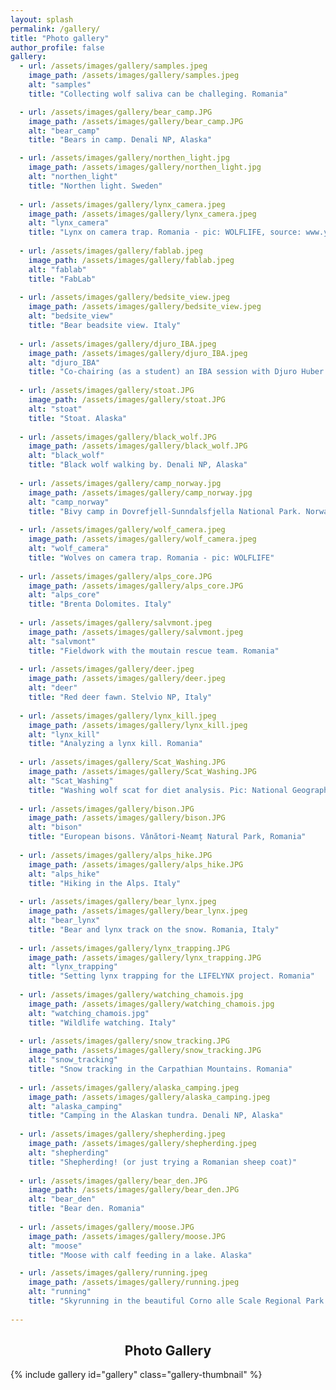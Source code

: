 ```yaml
---
layout: splash
permalink: /gallery/
title: "Photo gallery"
author_profile: false
gallery:
  - url: /assets/images/gallery/samples.jpeg
    image_path: /assets/images/gallery/samples.jpeg
    alt: "samples"
    title: "Collecting wolf saliva can be challeging. Romania"

  - url: /assets/images/gallery/bear_camp.JPG
    image_path: /assets/images/gallery/bear_camp.JPG
    alt: "bear_camp"
    title: "Bears in camp. Denali NP, Alaska"

  - url: /assets/images/gallery/northen_light.jpg
    image_path: /assets/images/gallery/northen_light.jpg
    alt: "northen_light"
    title: "Northen light. Sweden"
    
  - url: /assets/images/gallery/lynx_camera.jpeg
    image_path: /assets/images/gallery/lynx_camera.jpeg
    alt: "lynx_camera"
    title: "Lynx on camera trap. Romania - pic: WOLFLIFE, source: www.youtube.com/watch?v=SUE90fhFA-Q"
    
  - url: /assets/images/gallery/fablab.jpeg
    image_path: /assets/images/gallery/fablab.jpeg
    alt: "fablab"
    title: "FabLab"
    
  - url: /assets/images/gallery/bedsite_view.jpeg
    image_path: /assets/images/gallery/bedsite_view.jpeg
    alt: "bedsite_view"
    title: "Bear beadsite view. Italy"
    
  - url: /assets/images/gallery/djuro_IBA.jpeg
    image_path: /assets/images/gallery/djuro_IBA.jpeg
    alt: "djuro_IBA"
    title: "Co-chairing (as a student) an IBA session with Djuro Huber. Slovenia"
    
  - url: /assets/images/gallery/stoat.JPG
    image_path: /assets/images/gallery/stoat.JPG
    alt: "stoat"
    title: "Stoat. Alaska"
    
  - url: /assets/images/gallery/black_wolf.JPG
    image_path: /assets/images/gallery/black_wolf.JPG
    alt: "black_wolf"
    title: "Black wolf walking by. Denali NP, Alaska"
    
  - url: /assets/images/gallery/camp_norway.jpg
    image_path: /assets/images/gallery/camp_norway.jpg
    alt: "camp_norway"
    title: "Bivy camp in Dovrefjell-Sunndalsfjella National Park. Norway"
    
  - url: /assets/images/gallery/wolf_camera.jpeg
    image_path: /assets/images/gallery/wolf_camera.jpeg
    alt: "wolf_camera"
    title: "Wolves on camera trap. Romania - pic: WOLFLIFE"
    
  - url: /assets/images/gallery/alps_core.JPG
    image_path: /assets/images/gallery/alps_core.JPG
    alt: "alps_core"
    title: "Brenta Dolomites. Italy"
        
  - url: /assets/images/gallery/salvmont.jpeg
    image_path: /assets/images/gallery/salvmont.jpeg
    alt: "salvmont"
    title: "Fieldwork with the moutain rescue team. Romania"
    
  - url: /assets/images/gallery/deer.jpeg
    image_path: /assets/images/gallery/deer.jpeg
    alt: "deer"
    title: "Red deer fawn. Stelvio NP, Italy"
    
  - url: /assets/images/gallery/lynx_kill.jpeg
    image_path: /assets/images/gallery/lynx_kill.jpeg
    alt: "lynx_kill"
    title: "Analyzing a lynx kill. Romania"
    
  - url: /assets/images/gallery/Scat_Washing.JPG
    image_path: /assets/images/gallery/Scat_Washing.JPG
    alt: "Scat_Washing"
    title: "Washing wolf scat for diet analysis. Pic: National Geographic"
    
  - url: /assets/images/gallery/bison.JPG
    image_path: /assets/images/gallery/bison.JPG
    alt: "bison"
    title: "European bisons. Vânători-Neamț Natural Park, Romania"
    
  - url: /assets/images/gallery/alps_hike.JPG
    image_path: /assets/images/gallery/alps_hike.JPG
    alt: "alps_hike"
    title: "Hiking in the Alps. Italy"
    
  - url: /assets/images/gallery/bear_lynx.jpeg
    image_path: /assets/images/gallery/bear_lynx.jpeg
    alt: "bear_lynx"
    title: "Bear and lynx track on the snow. Romania, Italy"
    
  - url: /assets/images/gallery/lynx_trapping.JPG
    image_path: /assets/images/gallery/lynx_trapping.JPG
    alt: "lynx_trapping"
    title: "Setting lynx trapping for the LIFELYNX project. Romania"
    
  - url: /assets/images/gallery/watching_chamois.jpg
    image_path: /assets/images/gallery/watching_chamois.jpg
    alt: "watching_chamois.jpg"
    title: "Wildlife watching. Italy"
    
  - url: /assets/images/gallery/snow_tracking.JPG
    image_path: /assets/images/gallery/snow_tracking.JPG
    alt: "snow_tracking"
    title: "Snow tracking in the Carpathian Mountains. Romania"
    
  - url: /assets/images/gallery/alaska_camping.jpeg
    image_path: /assets/images/gallery/alaska_camping.jpeg
    alt: "alaska_camping"
    title: "Camping in the Alaskan tundra. Denali NP, Alaska"
    
  - url: /assets/images/gallery/shepherding.jpeg
    image_path: /assets/images/gallery/shepherding.jpeg
    alt: "shepherding"
    title: "Shepherding! (or just trying a Romanian sheep coat)"
    
  - url: /assets/images/gallery/bear_den.JPG
    image_path: /assets/images/gallery/bear_den.JPG
    alt: "bear_den"
    title: "Bear den. Romania"
    
  - url: /assets/images/gallery/moose.JPG
    image_path: /assets/images/gallery/moose.JPG
    alt: "moose"
    title: "Moose with calf feeding in a lake. Alaska"

  - url: /assets/images/gallery/running.jpeg
    image_path: /assets/images/gallery/running.jpeg
    alt: "running"
    title: "Skyrunning in the beautiful Corno alle Scale Regional Park. Italy"
    
---
```


<style>
  img{
      max-width:400px;
      max-height:300px;
      OBJECT-FIT:contain;
  }
  .mfp-title {
    text-align:center;
    font-size:2em;
    line-height:35px
  }
</style>

<h2 align="center"> Photo Gallery </h2>

{% include gallery id="gallery" class="gallery-thumbnail"  %}
